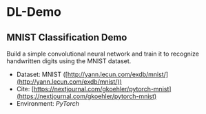 # DL-Demo

## MNIST Classification Demo

Build a simple convolutional neural network and train it to recognize handwritten digits using the MNIST dataset.

* Dataset: MNIST ([http://yann.lecun.com/exdb/mnist/](http://yann.lecun.com/exdb/mnist/))
* Cite: [https://nextjournal.com/gkoehler/pytorch-mnist](https://nextjournal.com/gkoehler/pytorch-mnist)
* Environment: *PyTorch*
